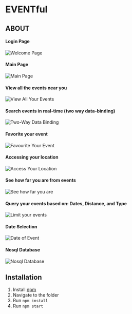 # EVENTful

## ABOUT
<p align="center">
  
#### Login Page 

![Welcome Page](https://i.gyazo.com/fbd542d93e15b1fb47f3286c4de22d65.png)

#### Main Page
![Main Page](https://i.gyazo.com/9a8bc537e8a144a96393c6e8e7dee1e5.png)

#### View all the events near you
![View All Your Events](https://i.gyazo.com/95e6ffed3df4e1b331fc42a370d306d0.png)

#### Search events in real-time (two way data-binding) 
![Two-Way Data Binding](https://i.gyazo.com/c7e573958673b3b3618c069293144cd5.png)

#### Favorite your event
![Favourite Your Event](https://i.gyazo.com/8252c9905d8abfebaa20c49f9d4ca81b.png)

#### Accessing your location
![Access Your Location](https://i.gyazo.com/6a1d7a9f85695e528381f40ab42a6d9a.png)

#### See how far you are from events
![See how far you are](https://i.gyazo.com/afcc475570c488a1fbbdcfb3cada422f.png)

#### Query your events based on: Dates, Distance, and Type
![Limit your events](https://i.gyazo.com/c331807408ee484e52902ae7d9ae711d.png)

#### Date Selection 
![Date of Event](https://i.gyazo.com/fbf18de7320435caeb2db31cda0c0322.png)

#### Nosql Database 
![Nosql Database](https://i.gyazo.com/1a1afec5603a18af6399fb0e8da27c57.png)

</p>

## Installation

1. Install [npm](https://docs.npmjs.com/cli/install)
2. Navigate to the folder
3. Run `npm install`
4. Run `npm start`

